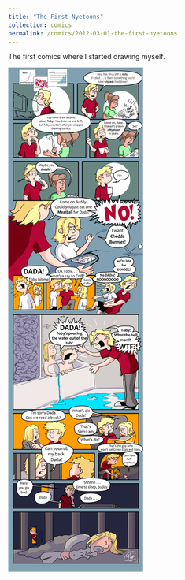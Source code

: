 ```yaml
---
title: "The First Nyetoons"
collection: comics
permalink: /comics/2012-03-01-the-first-nyetoons
---
```

The first comics where I started drawing myself.

![TobyToon](../images/comics/nyetoon/nyetoon_TobyToon_6.5.20_final-1.png)
